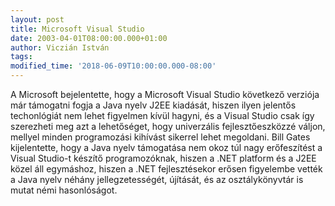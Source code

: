 ```yaml
---
layout: post
title: Microsoft Visual Studio
date: 2003-04-01T08:00:00.000+01:00
author: Viczián István
tags:
modified_time: '2018-06-09T10:00:00.000-08:00'
---
```


A Microsoft bejelentette, hogy a Microsoft Visual Studio következő
verziója már támogatni fogja a Java nyelv J2EE kiadását, hiszen ilyen
jelentős techonlógiát nem lehet figyelmen kívül hagyni, és a Visual
Studio csak így szerezheti meg azt a lehetőséget, hogy univerzális
fejlesztőeszközzé váljon, mellyel minden programozási kihívást sikerrel
lehet megoldani. Bill Gates kijelentette, hogy a Java nyelv támogatása
nem okoz túl nagy erőfeszítést a Visual Studio-t készítő programozóknak,
hiszen a .NET platform és a J2EE közel áll egymáshoz, hiszen a .NET
fejlesztésekor erősen figyelembe vették a Java nyelv néhány
jellegzetességét, újítását, és az osztálykönyvtár is mutat némi
hasonlóságot.
